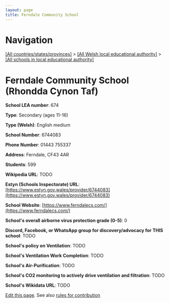 ```yaml
---
layout: page
title: Ferndale Community School
---
```

# Navigation

[[All countries/states/provinces]](../../..) > [[All Welsh local educational authority]](../..) > [[All schools in local educational authority]](..)

# Ferndale Community School (Rhondda Cynon Taf)

**School LEA number**: 674

**Type**: Secondary (ages 11-16)

**Type (Welsh)**: English medium

**School Number**: 6744083

**Phone Number**: 01443 755337

**Address**: Ferndale, CF43 4AR

**Students**: 599

**Wikipedia URL**: TODO

**Estyn (Schools Inspectorate) URL**: [https://www.estyn.gov.wales/provider/6744083](https://www.estyn.gov.wales/provider/6744083)

**School Website**: [https://www.ferndalecs.com/](https://www.ferndalecs.com/)

**School's overall airborne virus protection grade (0-5)**: 0

**Discord, Facebook, or WhatsApp group for discovery/advocacy for THIS school**: TODO

**School's policy on Ventilation**: TODO

**School's Ventilation Work Completion**: TODO

**School's Air-Purification**: TODO

**School's CO2 monitoring to actively drive ventilation and filtration**: TODO

**School's Wikidata URL**: TODO




[Edit this page](https://github.com/ventilate-schools/Wales/edit/prif/./Rhondda_Cynon_Taf/Ferndale_Community_School.md). See also [rules for contribution](../../../contribution-rules/)
